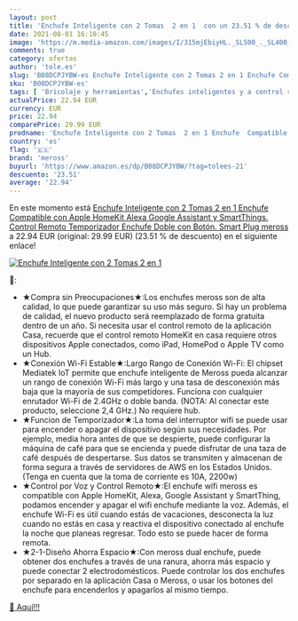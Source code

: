 ```yaml
---
layout: post
title: 'Enchufe Inteligente con 2 Tomas  2 en 1  con un 23.51 % de descuento'
date: 2021-08-01 16:10:45
image: 'https://m.media-amazon.com/images/I/315mjEbiyHL._SL500_._SL400_.jpg'
comments: true
category: ofertas
author: 'tole.es'
slug: 'B08DCPJYBW-es Enchufe Inteligente con 2 Tomas 2 en 1 Enchufe Compatible...'
sku: 'B08DCPJYBW-es'
tags: [ 'Bricolaje y herramientas','Enchufes inteligentes y a control remoto','Enchufes y accesorios','Instalación eléctrica','alexa','enchufe','inteligente','meross', ]
actualPrice: 22.94 EUR
currency: EUR
price: 22.94
comparePrice: 29.99 EUR
prodname: 'Enchufe Inteligente con 2 Tomas  2 en 1 Enchufe  Compatible con Apple HomeKit  Alexa  Google Assistant y SmartThings. Control Remoto  Temporizador  Enchufe Doble con Botón. Smart Plug meross'
country: 'es'
flag: '🇪🇸'
brand: 'meross'
buyurl: 'https://www.amazon.es/dp/B08DCPJYBW/?tag=tolees-21'
descuento: '23.51'
average: '22.94'
---
```


En este momento está [Enchufe Inteligente con 2 Tomas  2 en 1 Enchufe  Compatible con Apple HomeKit  Alexa  Google Assistant y SmartThings. Control Remoto  Temporizador  Enchufe Doble con Botón. Smart Plug meross](https://www.amazon.es/dp/B08DCPJYBW/?tag=tolees-21) a 22.94 EUR (original: 29.99 EUR) (23.51 %  de descuento) en el siguiente enlace!

[![Enchufe Inteligente con 2 Tomas  2 en 1 ](https://m.media-amazon.com/images/I/315mjEbiyHL._SL500_._SL400_.jpg)](https://www.amazon.es/dp/B08DCPJYBW/?tag=tolees-21)

🔎:

- ★Compra sin Preocupaciones★:Los enchufes meross son de alta calidad, lo que puede garantizar su uso más seguro. Si hay un problema de calidad, el nuevo producto será reemplazado de forma gratuita dentro de un año. Si necesita usar el control remoto de la aplicación Casa, recuerde que el control remoto HomeKit en casa requiere otros dispositivos Apple conectados, como iPad, HomePod o Apple TV como un Hub.
- ★Conexión Wi-Fi Estable★:Largo Rango de Conexión Wi-Fi: El chipset Mediatek IoT permite que enchufe inteligente de Meross pueda alcanzar un rango de conexión Wi-Fi más largo y una tasa de desconexión más baja que la mayoría de sus competidores. Funciona con cualquier enrutador Wi-Fi de 2.4GHz o doble banda. (NOTA: Al conectar este producto, seleccione 2,4 GHz.) No requiere hub.
- ★Funcion de Temporizador★:La toma del interruptor wifi se puede usar para encender o apagar el dispositivo según sus necesidades. Por ejemplo, media hora antes de que se despierte, puede configurar la máquina de café para que se encienda y puede disfrutar de una taza de café después de despertarse. Sus datos se transmiten y almacenan de forma segura a través de servidores de AWS en los Estados Unidos. (Tenga en cuenta que la toma de corriente es 10A, 2200w)
- ★Control por Voz y Control Remoto★:El enchufe wifi meross es compatible con Apple HomeKit, Alexa, Google Assistant y SmartThing, podamos encender y apagar el wifi enchufe mediante la voz. Además, el enchufe Wi-Fi es útil cuando estás de vacaciones, desconecta la luz cuando no estás en casa y reactiva el dispositivo conectado al enchufe la noche que planeas regresar. Todo esto se puede hacer de forma remota.
- ★2-1-Diseño Ahorra Espacio★:Con meross dual enchufe, puede obtener dos enchufes a través de una ranura, ahorra más espacio y puede conectar 2 electrodomésticos. Puede controlar los dos enchufes por separado en la aplicación Casa o Meross, o usar los botones del enchufe para encenderlos y apagarlos al mismo tiempo.

[🛒 Aquí!!!](https://www.amazon.es/dp/B08DCPJYBW/?tag=tolees-21)
